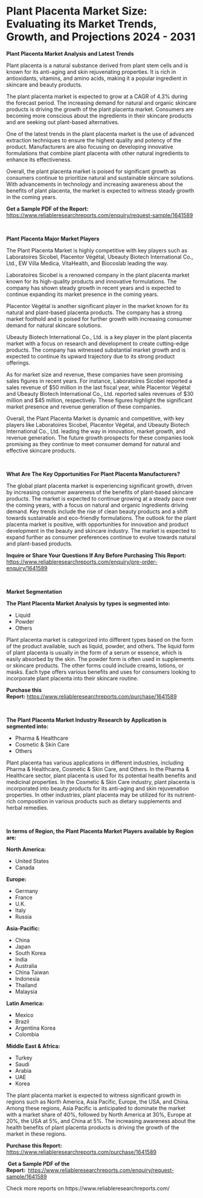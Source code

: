 <p><h1>Plant Placenta Market Size: Evaluating its Market Trends, Growth, and Projections 2024 - 2031</h1></p><p><strong>Plant Placenta Market Analysis and Latest Trends</strong></p>
<p><p>Plant placenta is a natural substance derived from plant stem cells and is known for its anti-aging and skin rejuvenating properties. It is rich in antioxidants, vitamins, and amino acids, making it a popular ingredient in skincare and beauty products.</p><p>The plant placenta market is expected to grow at a CAGR of 4.3% during the forecast period. The increasing demand for natural and organic skincare products is driving the growth of the plant placenta market. Consumers are becoming more conscious about the ingredients in their skincare products and are seeking out plant-based alternatives.</p><p>One of the latest trends in the plant placenta market is the use of advanced extraction techniques to ensure the highest quality and potency of the product. Manufacturers are also focusing on developing innovative formulations that combine plant placenta with other natural ingredients to enhance its effectiveness.</p><p>Overall, the plant placenta market is poised for significant growth as consumers continue to prioritize natural and sustainable skincare solutions. With advancements in technology and increasing awareness about the benefits of plant placenta, the market is expected to witness steady growth in the coming years.</p></p>
<p><strong>Get a Sample PDF of the Report:&nbsp;</strong> <a href="https://www.reliableresearchreports.com/enquiry/request-sample/1641589">https://www.reliableresearchreports.com/enquiry/request-sample/1641589</a></p>
<p>&nbsp;</p>
<p><strong>Plant Placenta Major Market Players</strong></p>
<p><p>The Plant Placenta Market is highly competitive with key players such as Laboratoires Sicobel, Placentor Végétal, Ubeauty Biotech International Co., Ltd., EW Villa Medica, VitaHealth, and Biocoslab leading the way. </p><p>Laboratoires Sicobel is a renowned company in the plant placenta market known for its high-quality products and innovative formulations. The company has shown steady growth in recent years and is expected to continue expanding its market presence in the coming years. </p><p>Placentor Végétal is another significant player in the market known for its natural and plant-based placenta products. The company has a strong market foothold and is poised for further growth with increasing consumer demand for natural skincare solutions. </p><p>Ubeauty Biotech International Co., Ltd. is a key player in the plant placenta market with a focus on research and development to create cutting-edge products. The company has witnessed substantial market growth and is expected to continue its upward trajectory due to its strong product offerings. </p><p>As for market size and revenue, these companies have seen promising sales figures in recent years. For instance, Laboratoires Sicobel reported a sales revenue of $50 million in the last fiscal year, while Placentor Végétal and Ubeauty Biotech International Co., Ltd. reported sales revenues of $30 million and $45 million, respectively. These figures highlight the significant market presence and revenue generation of these companies.</p><p>Overall, the Plant Placenta Market is dynamic and competitive, with key players like Laboratoires Sicobel, Placentor Végétal, and Ubeauty Biotech International Co., Ltd. leading the way in innovation, market growth, and revenue generation. The future growth prospects for these companies look promising as they continue to meet consumer demand for natural and effective skincare products.</p></p>
<p>&nbsp;</p>
<p><strong>What Are The Key Opportunities For Plant Placenta Manufacturers?</strong></p>
<p><p>The global plant placenta market is experiencing significant growth, driven by increasing consumer awareness of the benefits of plant-based skincare products. The market is expected to continue growing at a steady pace over the coming years, with a focus on natural and organic ingredients driving demand. Key trends include the rise of clean beauty products and a shift towards sustainable and eco-friendly formulations. The outlook for the plant placenta market is positive, with opportunities for innovation and product development in the beauty and skincare industry. The market is expected to expand further as consumer preferences continue to evolve towards natural and plant-based products.</p></p>
<p><strong>Inquire or Share Your Questions If Any Before Purchasing This Report:</strong> <a href="https://www.reliableresearchreports.com/enquiry/pre-order-enquiry/1641589">https://www.reliableresearchreports.com/enquiry/pre-order-enquiry/1641589</a></p>
<p>&nbsp;</p>
<p><strong>Market Segmentation</strong></p>
<p><strong>The Plant Placenta Market Analysis by types is segmented into:</strong></p>
<p><ul><li>Liquid</li><li>Powder</li><li>Others</li></ul></p>
<p><p>Plant placenta market is categorized into different types based on the form of the product available, such as liquid, powder, and others. The liquid form of plant placenta is usually in the form of a serum or essence, which is easily absorbed by the skin. The powder form is often used in supplements or skincare products. The other forms could include creams, lotions, or masks. Each type offers various benefits and uses for consumers looking to incorporate plant placenta into their skincare routine.</p></p>
<p><strong>Purchase this Report:&nbsp;</strong><a href="https://www.reliableresearchreports.com/purchase/1641589">https://www.reliableresearchreports.com/purchase/1641589</a></p>
<p>&nbsp;</p>
<p><strong>The Plant Placenta Market Industry Research by Application is segmented into:</strong></p>
<p><ul><li>Pharma & Healthcare</li><li>Cosmetic & Skin Care</li><li>Others</li></ul></p>
<p><p>Plant placenta has various applications in different industries, including Pharma & Healthcare, Cosmetic & Skin Care, and Others. In the Pharma & Healthcare sector, plant placenta is used for its potential health benefits and medicinal properties. In the Cosmetic & Skin Care industry, plant placenta is incorporated into beauty products for its anti-aging and skin rejuvenation properties. In other industries, plant placenta may be utilized for its nutrient-rich composition in various products such as dietary supplements and herbal remedies.</p></p>
<p>&nbsp;</p>
<p><strong>In terms of Region, the Plant Placenta Market Players available by Region are:</strong></p>
<p>
    <p> <strong> North America: </strong>
        <ul>
            <li>United States</li>
            <li>Canada</li>
        </ul>
        </p> 
    <p> <strong> Europe: </strong>
        <ul>
            <li>Germany</li>
            <li>France</li>
            <li>U.K.</li>
            <li>Italy</li>
            <li>Russia</li>
        </ul>
        </p> 
    <p> <strong> Asia-Pacific: </strong>
        <ul>
            <li>China</li>
            <li>Japan</li>
            <li>South Korea</li>
            <li>India</li>
            <li>Australia</li>
            <li>China Taiwan</li>
            <li>Indonesia</li>
            <li>Thailand</li>
            <li>Malaysia</li>
        </ul>
        </p> 
    <p> <strong> Latin America: </strong>
        <ul>
            <li>Mexico</li>
            <li>Brazil</li>
            <li>Argentina Korea</li>
            <li>Colombia</li>
        </ul>
        </p> 
    <p> <strong> Middle East & Africa: </strong>
        <ul>
            <li>Turkey</li>
            <li>Saudi</li>
            <li>Arabia</li>
            <li>UAE</li>
            <li>Korea</li>
        </ul>
    </p>
    </p>
<p><p>The plant placenta market is expected to witness significant growth in regions such as North America, Asia Pacific, Europe, the USA, and China. Among these regions, Asia Pacific is anticipated to dominate the market with a market share of 40%, followed by North America at 30%, Europe at 20%, the USA at 5%, and China at 5%. The increasing awareness about the health benefits of plant placenta products is driving the growth of the market in these regions.</p></p>
<p><strong>Purchase this Report: </strong><a href="https://www.reliableresearchreports.com/purchase/1641589">https://www.reliableresearchreports.com/purchase/1641589</a></p>
<p>&nbsp;<strong>Get a Sample PDF of the Report:&nbsp;&nbsp;</strong><a href="https://www.reliableresearchreports.com/enquiry/request-sample/1641589">https://www.reliableresearchreports.com/enquiry/request-sample/1641589</a></p>
<p><strong></strong></p>
<p>Check more reports on https://www.reliableresearchreports.com/</p>
